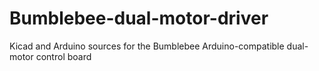 # Bumblebee-dual-motor-driver
Kicad and Arduino sources for the Bumblebee Arduino-compatible dual-motor control board
